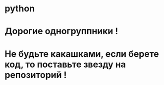 # python

# Дорогие одногруппники !
# Не будьте какашками, если берете код, то поставьте звезду на репозиторий !
